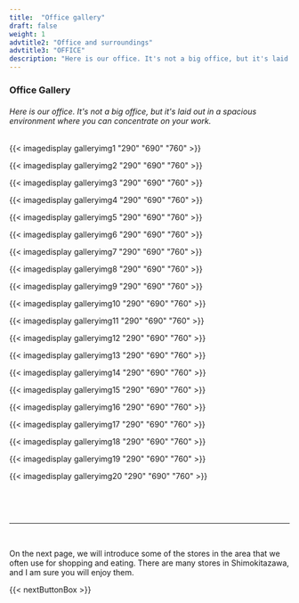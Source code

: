 ```yaml
---
title:  "Office gallery"
draft: false
weight: 1
advtitle2: "Office and surroundings"
advtitle3: "OFFICE"
description: "Here is our office. It's not a big office, but it's laid out in a spacious environment where you can concentrate on your work."
---
```

### **Office Gallery**

###### Here is our office. It's not a big office, but it's laid out in a spacious environment where you can concentrate on your work.

{{< imagedisplay galleryimg1 "290" "690" "760" >}}

{{< imagedisplay galleryimg2 "290" "690" "760" >}}

{{< imagedisplay galleryimg3 "290" "690" "760" >}}

{{< imagedisplay galleryimg4 "290" "690" "760" >}}

{{< imagedisplay galleryimg5 "290" "690" "760" >}}

{{< imagedisplay galleryimg6 "290" "690" "760" >}}

{{< imagedisplay galleryimg7 "290" "690" "760" >}}

{{< imagedisplay galleryimg8 "290" "690" "760" >}}

{{< imagedisplay galleryimg9 "290" "690" "760" >}}

{{< imagedisplay galleryimg10 "290" "690" "760" >}}

{{< imagedisplay galleryimg11 "290" "690" "760" >}}

{{< imagedisplay galleryimg12 "290" "690" "760" >}}

{{< imagedisplay galleryimg13 "290" "690" "760" >}}

{{< imagedisplay galleryimg14 "290" "690" "760" >}}

{{< imagedisplay galleryimg15 "290" "690" "760" >}}

{{< imagedisplay galleryimg16 "290" "690" "760" >}}

{{< imagedisplay galleryimg17 "290" "690" "760" >}}

{{< imagedisplay galleryimg18 "290" "690" "760" >}}

{{< imagedisplay galleryimg19 "290" "690" "760" >}}

{{< imagedisplay galleryimg20 "290" "690" "760" >}}

&nbsp;
<!-- ![Image Not Available](galleryimg1.jpg "TITLE")

![Image Not Available](galleryimg2.jpg "TITLE")

![Image Not Available](galleryimg3.jpg "TITLE")

![Image Not Available](galleryimg4.jpg "TITLE")

![Image Not Available](galleryimg5.jpg "TITLE")

![Image Not Available](galleryimg6.jpg "TITLE")

![Image Not Available](galleryimg7.jpg "TITLE")

![Image Not Available](galleryimg8.jpg "TITLE")

![Image Not Available](galleryimg9.jpg "TITLE")

![Image Not Available](galleryimg10.jpg "TITLE")

![Image Not Available](galleryimg11.jpg "TITLE")

![Image Not Available](galleryimg12.jpg "TITLE")

![Image Not Available](galleryimg13.jpg "TITLE")

![Image Not Available](galleryimg14.jpg "TITLE")

![Image Not Available](galleryimg15.jpg "TITLE")

![Image Not Available](galleryimg16.jpg "TITLE")

![Image Not Available](galleryimg17.jpg "TITLE")

![Image Not Available](galleryimg18.jpg "TITLE")

![Image Not Available](galleryimg19.jpg "TITLE")

![Image Not Available](galleryimg20.jpg "TITLE") -->

&nbsp; 

----
&nbsp; 

On the next page, we will introduce some of the stores in the area that we often use for shopping and eating. There are many stores in Shimokitazawa, and I am sure you will enjoy them.

{{< nextButtonBox >}}
